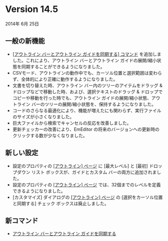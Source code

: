 # Version 14.5

2014年 6月 25日

## 一般の新機能

- [\[アウトライン バーとアウトライン ガイドを同期する\] コマンド](../cmd/edit/outline_sync_bar_to_guide) を追加しました。これにより、アウトライン バーとアウトライン ガイドの展開/縮小状態を同期することができるようになりました。
- CSVモード、アウトラインの動作中でも、カーソル位置と選択範囲は変わらず、全体的により正確に動作するようになりました。
- 文書を切り替えた時、アウトライン バー内のツリーのアイテムをドラッグ & ドロップなどで移動した時、および、選択テキストのドラッグ & ドロップでコピーや移動を行った時でも、アウトライン ガイドの展開/縮小状態、アウトライン バーのツリーの展開/縮小状態を、保持するようになりました。
- コードのさらなる最適化により、機能が増えたにも関わらず、実行ファイルのサイズが小さくなりました。
- 巨大ファイルから検索でキャンセルの反応を改善しました。
- 更新チェッカーの改善により、EmEditor の将来のバージョンへの更新時のクリックする数が少なくなりました。

## 新しい設定

- 設定のプロパティの [\[アウトライン\] ページ](../dlg/properties/outline/index) に \[最大レベル\] と \[最初\] ドロップダウン リスト ボックスが、ガイドとカスタム バーの両方に追加されました。
- 設定のプロパティの [\[アウトライン\] ページ](../dlg/properties/outline/index) では、32個までのレベルを定義できるようになりました。
- \[カスタマイズ\] ダイアログの [\[アウトライン\] ページ](../dlg/customize/outline/index) の \[選択をカーソル位置と同期する\] チェック ボックスは廃止しました。

## 新コマンド

- [アウトライン バーとアウトライン ガイドを同期する](../cmd/edit/outline_sync_bar_to_guide)
